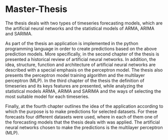 # Master-Thesis
The thesis deals with two types of timeseries forecasting models, which are the artificial neural networks and the statistical models of ARMA, ARIMA and SARIMA. 

As part of the thesis an application is implemented in the python programming language in order to create predictions based on the above prediction models. More specifically, in the second chapter of the thesis is presented a historical review of artificial neural networks. In addition, the idea, structure, function and architecture of artificial neural networks are described with a special emphasis on the perceptron model. The thesis also presents the perceptron model training algorithm and the multilayer perceptron (MLP). In the third chapter of the thesis the definition of timeseries and its keys features are presented, while analyzing the statistical models ARMA, ARIMA and SARIMA and the ways of selecting the most suitable model for each timeseries.

Finally, at the fourth chapter outlines the idea of the application according to which the purpose is to make predictions for selected datasets. For these forecasts four different datasets were used, where in each of them one of the forecasting models that the thesis deals with was applied. The artificial neural networks chosen to make the predictions is the multilayer perceptron (MLP).
